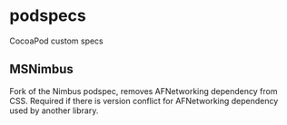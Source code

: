 podspecs
========

CocoaPod custom specs

MSNimbus
--------

Fork of the Nimbus podspec, removes AFNetworking dependency from CSS. Required if there is version conflict for AFNetworking dependency used by another library.  
